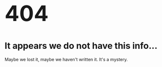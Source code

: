 
<h1 style="font-size: 500%">404</h1>

<h1>It appears we do not have this info...</h1>

Maybe we lost it, maybe we haven't written it. It's a mystery.